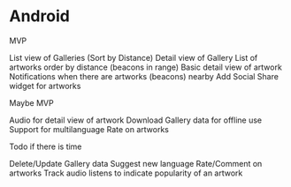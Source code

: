 Android
=======

MVP

List view of Galleries (Sort by Distance)
Detail view of Gallery 
List of artworks order by distance (beacons in range)
Basic detail view of artwork
Notifications when there are artworks (beacons) nearby
Add Social Share widget for artworks


Maybe MVP

Audio for detail view of artwork
Download Gallery data for offline use
Support for multilanguage
Rate on artworks

Todo if there is time

Delete/Update Gallery data
Suggest new language
Rate/Comment on artworks
Track audio listens to indicate popularity of an artwork
